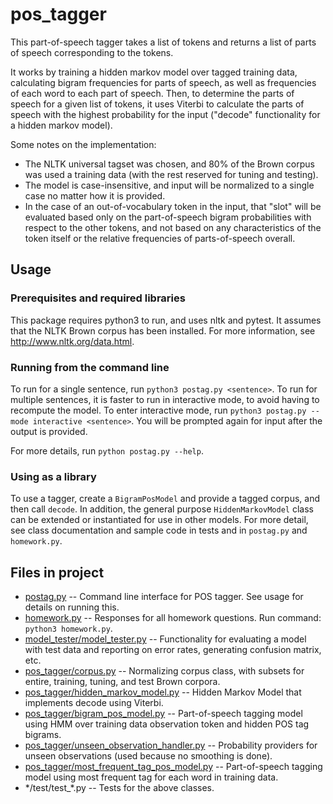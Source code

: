 # pos_tagger

This part-of-speech tagger takes a list of tokens and returns a list of parts of speech corresponding to the tokens.

It works by training a hidden markov model over tagged training data, calculating bigram frequencies for parts of speech, as well as frequencies of each word to each part of speech.  Then, to determine the parts of speech for a given list of tokens, it uses Viterbi to calculate the parts of speech with the highest probability for the input ("decode" functionality for a hidden markov model).

Some notes on the implementation:
* The NLTK universal tagset was chosen, and 80% of the Brown corpus was used a training data (with the rest reserved for tuning and testing).
* The model is case-insensitive, and input will be normalized to a single case no matter how it is provided.
* In the case of an out-of-vocabulary token in the input, that "slot" will be evaluated based only on the part-of-speech bigram probabilities with respect to the other tokens, and not based on any characteristics of the token itself or the relative frequencies of parts-of-speech overall.

## Usage
### Prerequisites and required libraries
This package requires python3 to run, and uses nltk and pytest. It assumes that the NLTK Brown corpus has been installed. For more information, see http://www.nltk.org/data.html.

### Running from the command line
To run for a single sentence, run `python3 postag.py <sentence>`.  To run for multiple sentences, it is faster to run in interactive mode, to avoid having to recompute the model.  To enter interactive mode, run `python3 postag.py --mode interactive <sentence>`.  You will be prompted again for input after the output is provided.

For more details, run `python postag.py --help`.

### Using as a library
To use a tagger, create a `BigramPosModel` and provide a tagged corpus, and then call `decode`. In addition, the general purpose `HiddenMarkovModel` class can be extended or instantiated for use in other models.  For more detail, see class documentation and sample code in tests and in `postag.py` and `homework.py`. 

## Files in project
* [postag.py](postag.py) -- Command line interface for POS tagger.  See usage for details on running this.
* [homework.py](homework.py) -- Responses for all homework questions.  Run command:  `python3 homework.py`.
* [model_tester/model_tester.py](model_tester/model_tester.py) -- Functionality for evaluating a model with test data and reporting on error rates, generating confusion matrix, etc.
* [pos_tagger/corpus.py](pos_tagger/corpus.py) -- Normalizing corpus class, with subsets for entire, training, tuning, and test Brown corpora.
* [pos_tagger/hidden_markov_model.py](pos_tagger/hidden_markov_model.py) -- Hidden Markov Model that implements decode using Viterbi.
* [pos_tagger/bigram_pos_model.py](pos_tagger/bigram_pos_model.py) -- Part-of-speech tagging model using HMM over training data observation token and hidden POS tag bigrams.
* [pos_tagger/unseen_observation_handler.py](pos_tagger/unseen_observation_handler.py) -- Probability providers for unseen observations (used because no smoothing is done). 
* [pos_tagger/most_frequent_tag_pos_model.py](pos_tagger/most_frequent_tag_pos_model.py) -- Part-of-speech tagging model using most frequent tag for each word in training data.
* \*/test/test_\*.py -- Tests for the above classes.
